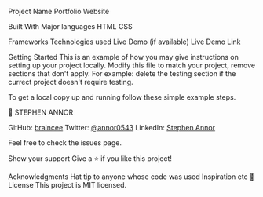 Project Name
Portfolio Website

Built With
Major languages
HTML
CSS

Frameworks
Technologies used
Live Demo (if available)
Live Demo Link

Getting Started
This is an example of how you may give instructions on setting up your project locally. Modify this file to match your project, remove sections that don't apply. For example: delete the testing section if the currect project doesn't require testing.

To get a local copy up and running follow these simple example steps.


👤 STEPHEN ANNOR

GitHub: [braincee](https://github.com/braincee) 
Twitter: [@annor0543](https://twitter.com/twitterhandle) 
LinkedIn: [Stephen Annor](https://www.linkedin.com/in/kwesi-appiah-1387801a1/)

Feel free to check the issues page.

Show your support
Give a ⭐️ if you like this project!

Acknowledgments
Hat tip to anyone whose code was used
Inspiration
etc
📝 License
This project is MIT licensed.